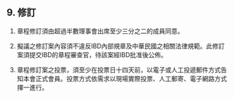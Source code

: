 ## 9. 修訂

1. 章程修訂須由超過半數理事會出席至少三分之二的成員同意。

2. 擬議之修訂案內容須不違反IBD內部規章及中華民國之相關法律規範。此修訂案須提交IBD的章程審查官，待該案經IBD批准後公佈。

3. 章程修訂案之投票，須至少在投票日十四天前，以電子或人工投遞郵件方式告知本會正式會員。投票方式依需求以現場實際投票、人工郵寄、電子網路方式擇一進行。




